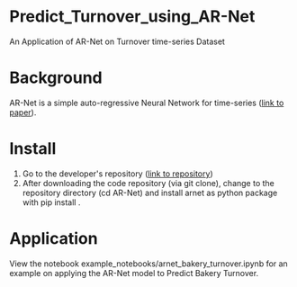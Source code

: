 # Predict_Turnover_using_AR-Net
An Application of AR-Net on Turnover time-series Dataset

# Background
AR-Net is a simple auto-regressive Neural Network for time-series ([link to paper](https://arxiv.org/abs/1911.12436)).

# Install
1. Go to the developer's repository ([link to repository](https://github.com/ourownstory/AR-Net/blob/master/README.md#ar-net))
2. After downloading the code repository (via git clone), change to the repository directory (cd AR-Net) and install arnet as python package with pip install .

# Application
View the notebook example_notebooks/arnet_bakery_turnover.ipynb for an example on applying the AR-Net model to Predict Bakery Turnover.
